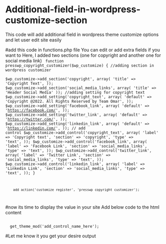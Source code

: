 # Additional-field-in-wordpress-customize-section
This code will add additional field in wordpress theme customize options and let user edit site easily

#add this code in functions.php file 
You can edit or add extra fields if you want to
Here, I added two sections (one for copyright and another one for social media link)
<code>
function presswp_copyright_customizer($wp_customize) {
		    //adding section in wordpress customizer   
		    $wp_customize->add_section('copyright', array(
		        'title'          => 'Copyright Text',
		    ));
		    $wp_customize->add_section('social_media_links', array(
		        'title'          => 'Header Social Media'
		    ));
		    //adding setting for copyright text
		    $wp_customize->add_setting('copyright_text', array(
		        'default'        => 'Copyright @2022. All Rights Reserved by Team Omar',
		    ));
		    $wp_customize->add_setting('facebook_link', array(
		        'default'        => 'https://facebook.com/',
		    ));
		    $wp_customize->add_setting('twitter_link', array(
		        'default'        => 'https://twitter.com/',
		    ));
		    $wp_customize->add_setting('linkedin_link', array(
		        'default'        => 'https://linkedin.com/',
		    ));
		    // add control
		    $wp_customize->add_control('copyright_text', array(
		        'label'   => 'Copyright text',
		        'section' => 'copyright',
		        'type'    => 'text',
		    ));
		    $wp_customize->add_control('facebook_link', array(
		        'label'   => 'Facebook Link',
		        'section' => 'social_media_links',
		        'type'    => 'text',
		    ));
		    $wp_customize->add_control('twitter_link', array(
		        'label'   => 'Twitter Link',
		        'section' => 'social_media_links',
		        'type'    => 'text',
		    ));
		    $wp_customize->add_control('linkedin_link', array(
		        'label'   => 'Linkedin Link',
		        'section' => 'social_media_links',
		        'type'    => 'text',
		    ));
		}
		
		add_action('customize_register', 'presswp_copyright_customizer');
</code>

#now its time to display the value in your site
Add below code to the html content

<code>
  get_theme_mod('add_control_name_here');
</code>

#Let me know it you get your desire output 
